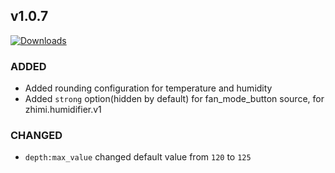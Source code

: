 ## v1.0.7
[![Downloads](https://img.shields.io/github/downloads/artem-sedykh/mini-humidifier/v1.0.4/total.svg)](https://github.com/artem-sedykh/mini-humidifier/releases/tag/v1.0.4)
### ADDED
- Added rounding configuration for temperature and humidity
- Added `strong` option(hidden by default) for fan_mode_button source, for zhimi.humidifier.v1

### CHANGED
- `depth:max_value` changed default value from `120` to `125`
